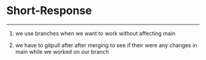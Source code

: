 # Short-Response 
---
1. we use branches when we want to work without affecting main 

3. we have to gitpull after after merging to see if their were any changes in main while we worked on our branch
